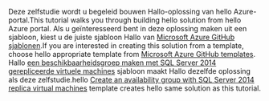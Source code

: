 <span data-ttu-id="0bb51-101">Deze zelfstudie wordt u begeleid bouwen Hallo-oplossing van hello Azure-portal.</span><span class="sxs-lookup"><span data-stu-id="0bb51-101">This tutorial walks you through building hello solution from hello Azure portal.</span></span> <span data-ttu-id="0bb51-102">Als u geïnteresseerd bent in deze oplossing maken uit een sjabloon, kiest u de juiste sjabloon Hallo van [Microsoft Azure GitHub sjablonen](http://github.com/Azure/azure-quickstart-templates).</span><span class="sxs-lookup"><span data-stu-id="0bb51-102">If you are interested in creating this solution from a template, choose hello appropriate template from [Microsoft Azure GitHub templates](http://github.com/Azure/azure-quickstart-templates).</span></span> <span data-ttu-id="0bb51-103">Hallo [een beschikbaarheidsgroep maken met SQL Server 2014 gerepliceerde virtuele machines](http://github.com/Azure/azure-quickstart-templates/tree/master/sqlvm-alwayson-cluster) sjabloon maakt Hallo dezelfde oplossing als deze zelfstudie.</span><span class="sxs-lookup"><span data-stu-id="0bb51-103">hello [Create an availability group with SQL Server 2014 replica virtual machines](http://github.com/Azure/azure-quickstart-templates/tree/master/sqlvm-alwayson-cluster) template creates hello same solution as this tutorial.</span></span> 

